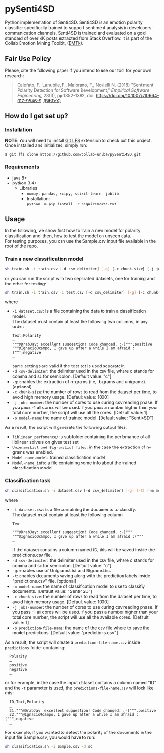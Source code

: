 # pySenti4SD
Python implementation of Senti4SD. Senti4SD is an emotion polarity classifier specifically trained to support sentiment analysis in developers' communication channels. 
Senti4SD is trained and evaluated on a gold standard of over 4K posts extracted from Stack Overflow. It is part of the Collab Emotion Mining Toolkit, ([EMTk](https://github.com/collab-uniba/EMTk)).

## Fair Use Policy
Please, cite the following paper if you intend to use our tool for your own research:
> Calefato, F., Lanubile, F., Maiorano, F., Novielli N. (2018) "Sentiment Polarity Detection for Software Development," _Empirical Software Engineering_, 23(3), pp:1352-1382, doi: https://doi.org/10.1007/s10664-017-9546-9. [(BibTeX)](https://scholar.googleusercontent.com/scholar.bib?q=info:2Vtb0Wmx7hEJ:scholar.google.com/&output=citation&scisig=AAGBfm0AAAAAW9gCvJzwrHV1MKhoxzqLaJZA8lPDFxgx&scisf=4&ct=citation&cd=-1&hl=en)

## How do I get set up? ##

### Installation ###

**NOTE**: You will need to install [Git LFS](https://git-lfs.github.com) extension to check out this project. Once installed and initialized, simply run:

```bash
$ git lfs clone https://github.com/collab-uniba/pySenti4SD.git
```

### Requirements ###

* java 8+
* python 3.4+
    * Libraries
        * ```numpy, pandas, scipy, scikit-learn, joblib```
        * Installation:  
        ```python -m pip install -r requirements.txt```
    

## Usage ##
In the following, we show first how to train a new model for polarity classification and, then, how to test the model on unseen data.  
For testing purposes, you can use the Sample.csv input file available in the root of the repo.
### Train a new classification model ###
```bash
sh train.sh -i train.csv [-d csv_delimiter] [-g] [-c chunk-size] [-j jobs-number] [-o model-name]
```
or you can run the script with two separated datasets, one for training and the other for testing:
```bash
sh train.sh -i train.csv -i test.csv [-d csv_delimiter] [-g] [-c chunk-size] [-j jobs-number] [-o model-name]
```

where
* ```-i dataset.csv```: is a file containing the data to train a classification model.  
  The dataset must contain at least the following two columns, in any order:
  ```text
  Text;Polarity  
  …  
  """@DrabJay: excellent suggestion! Code changed. :-)""";positive  
  """@IgnacioOcampo, I gave up after a while I am afraid :(""";negative    
  …
  ```
  same settings are valid if the test set is used separately.
* ```-d csv-delimiter```: the delimiter used in the csv file, where c stands for comma and sc for semicolon. [Default value: "c"]
* ```-g```: enables the extraction of n-grams (i.e,. bigrams and unigrams). [optional]
* ```-c chunk-size```: the number of rows to read from the dataset per time, to avoid high memory usage. [Default value: 1000]
* ```-j jobs-number```: the number of cores to use during csv reading phase. If you pass -1 all cores will be used. 
If you pass a number higher than your total core number, the script will use all the cores. [Default value: 1] 
* ```-o model-name```: the name of trained model. [Default value: "Senti4SD"]

As a result, the script will generate the following output files:
* ```liblinear_perfomance/```: a subfolder containing the perfomance of all liblinear solvers on given test set
* ```UnigramsList and BigramsList files```: in the case the extraction of n-grams was enabled.
* ```Model-name.model```: trained classification model
* ```Model-name_info```: a file containing some info about the trained classification model

### Classification task ###
```bash
sh classification.sh -i dataset.csv [-d csv_delimiter] [-g] [-t] [-m model-name] [-c chunk-size] [-j jobs-number] [-o predictions.csv]
```

where
* ```-i dataset.csv```: is a file containing the documents to classify.  
  The dataset must contain at least the following column:
  ```text
  Text 
  …  
  """@DrabJay: excellent suggestion! Code changed. :-)"""  
  """@IgnacioOcampo, I gave up after a while I am afraid :(""" 
  …
  ```
  If the dataset contains a column named ID, this will be saved inside the predictions.csv file.
* ```-d csv-delimiter```: the delimiter used in the csv file, where c stands for comma and sc for semicolon. [Default value: "c"]
* ```-g```: enables use of UnigramsList and BigramsList.
* ```-t```: enables documents saving along with the prediction labels inside "predictions.csv" file. [optional]
* ```-m model-name```: the name of classification model to use to classifiy documents. [Default value: "Senti4SD"] 
* ```-c chunk-size```: the number of rows to read from the dataset per time, to avoid high memory usage. [Default value: 1000]
* ```-j jobs-number```: the number of cores to use during csv reading phase. If you pass -1 all cores will be used. 
If you pass a number higher than your total core number, the script will use all the available cores. [Default value: 1] 
* ```-o prediction-file-name```: the name of the csv file where to save the model predictions. [Default value: "predictions.csv"]

As a result, the script will create a ```prediction-file-name.csv``` inside ```predictions``` folder containing:
```text
  Polarity 
  …  
  positive
  negative
  …
  ```
  or for example, in the case the input dataset contains a column named "ID" and the ```-t``` parameter is used, the ```predictions-file-name.csv``` will look like this: 
```text
  ID,Text,Polarity 
  …  
  21,"""@DrabJay: excellent suggestion! Code changed. :-)""",positive
  22,"""@IgnacioOcampo, I gave up after a while I am afraid :(""",negative
  …
  ```
For example, if you wanted to detect the polarity of the documents in the input file Sample.csv, you would have to run:

```bash
sh classification.sh -i Sample.csv -d sc
```